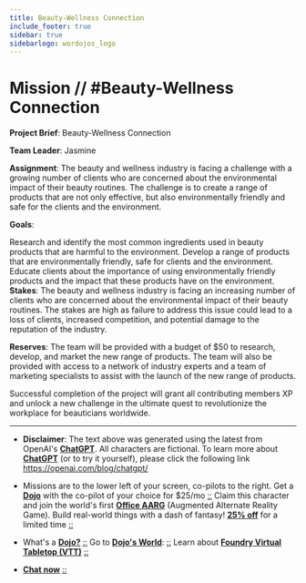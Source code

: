 ```yaml
---
title: Beauty-Wellness Connection
include_footer: true
sidebar: true
sidebarlogo: wordojos_logo
---
```

# Mission // #Beauty-Wellness Connection

**Project Brief**: Beauty-Wellness Connection

**Team Leader**: Jasmine

**Assignment**:
The beauty and wellness industry is facing a challenge with a growing number of clients who are concerned about the environmental impact of their beauty routines. The challenge is to create a range of products that are not only effective, but also environmentally friendly and safe for the clients and the environment.

**Goals**:

Research and identify the most common ingredients used in beauty products that are harmful to the environment.
Develop a range of products that are environmentally friendly, safe for clients and the environment.
Educate clients about the importance of using environmentally friendly products and the impact that these products have on the environment.
**Stakes**:
The beauty and wellness industry is facing an increasing number of clients who are concerned about the environmental impact of their beauty routines. The stakes are high as failure to address this issue could lead to a loss of clients, increased competition, and potential damage to the reputation of the industry.

**Reserves**:
The team will be provided with a budget of $50 to research, develop, and market the new range of products. The team will also be provided with access to a network of industry experts and a team of marketing specialists to assist with the launch of the new range of products.

Successful completion of the project will grant all contributing members XP and unlock a new challenge in the ultimate quest to revolutionize the workplace for beauticians worldwide.

---

* **Disclaimer**: The text above was generated using the latest from OpenAI's [**ChatGPT**](https://openai.com/blog/chatgpt/).  All characters are fictional.  To learn more about [**ChatGPT**](https://openai.com/blog/chatgpt/) (or to try it yourself), please click the following link https://openai.com/blog/chatgpt/

* Missions are to the lower left of your screen, co-pilots to the right. Get a [**Dojo**](https://workmates.live/marketplace) with the co-pilot of your choice for $25/mo [::](https://workmates.live/marketplace)  Claim this character and join the world's first [**Office AARG**](https://dojos.world) (Augmented Alternate Reality Game). Build real-world things with a dash of fantasy! [**25% off**](https://blog.workmates.live/deal-on-a-dojo) for a limited time [::](https://blog.workmates.live/deal-on-a-dojo) 

* What's a [**Dojo?**](https://workdojos.com) [::](https://workdojos.com)  Go to [**Dojo's World**](https://dojos.world): [::](https://dojos.world)  Learn about [**Foundry Virtual Tabletop (VTT)**](https://foundryvtt.com) [::](https://foundryvtt.com/)

* [**Chat now**](https://chat.workmates.live/channel/support) [::](https://chat.workmates.live/channel/support)